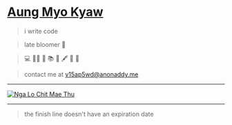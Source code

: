# [Aung Myo Kyaw](https://www.aungmyokyaw.com)

> i write code

> late bloomer 🌸

> 💻 🧘‍♂️ 📝 📚 📖 🖋️ 🎸 🌸

> contact me at v15ap5wd@anonaddy.me

---

[![Nga Lo Chit Mae Thu](https://img.youtube.com/vi/lkdn13gExA8/0.jpg)](https://youtu.be/lkdn13gExA8?list=PL-fy9R_jBETXsgiWNC59hlP2nzaC9Ijfl)

---

> the finish line doesn't have an expiration date
